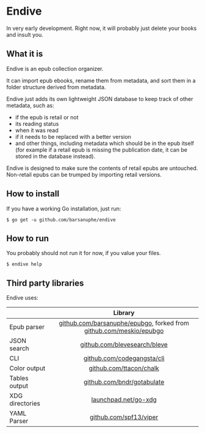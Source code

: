 # Endive

In very early development.
Right now, it will probably just delete your books and insult you.

## What it is

Endive is an epub collection organizer.

It can import epub ebooks, rename them from metadata, and sort them in a folder
structure derived from metadata.

Endive just adds its own lightweight JSON database to keep track of other
metadata, such as:
- if the epub is retail or not
- its reading status
- when it was read
- if it needs to be replaced with a better version
- and other things, including metadata which should be in the epub itself (for
example if a retail epub is missing the publication date, it can be stored in
the database instead).

Endive is designed to make sure the contents of retail epubs are untouched.
Non-retail epubs can be trumped by importing retail versions.

## How to install

If you have a working Go installation, just run:

    $ go get -u github.com/barsanuphe/endive

## How to run

You probably should not run it for now, if you value your files.

    $ endive help


## Third party libraries

Endive uses:

|                 | Library       |
| --------------- |:-------------:|
| Epub parser     | [github.com/barsanuphe/epubgo](https://github.com/barsanuphe/epubgo), forked from [github.com/meskio/epubgo](https://github.com/meskio/epubgo) |
| JSON search     | [github.com/blevesearch/bleve](https://github.com/blevesearch/bleve) |
| CLI             | [github.com/codegangsta/cli](https://github.com/codegangsta/cli)     |
| Color output    | [github.com/ttacon/chalk](https://github.com/ttacon/chalk)           |
| Tables output   | [github.com/bndr/gotabulate](https://github.com/bndr/gotabulate)     |
| XDG directories | [launchpad.net/go-xdg](https://launchpad.net/go-xdg)                 |
| YAML Parser     | [github.com/spf13/viper](https://github.com/spf13/viper)             |
